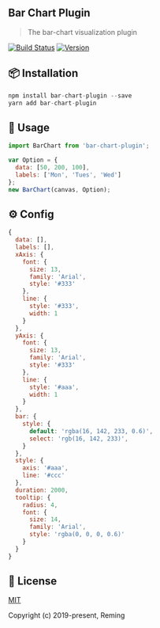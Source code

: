 ## Bar Chart Plugin

> The bar-chart visualization plugin

[![Build Status](https://travis-ci.org/reming0227/bar-chart.svg?branch=master)](https://travis-ci.org/reming0227/bar-chart) [![Version](https://img.shields.io/badge/npm-0.0.1-blue.svg)](https://www.npmjs.com/package/bar-chart-plugin)

## 📦 Installation

```javascript
npm install bar-chart-plugin --save
yarn add bar-chart-plugin
```

## 🔨 Usage

```javascript
import BarChart from 'bar-chart-plugin';

var Option = {
  data: [50, 200, 100],
  labels: ['Mon', 'Tues', 'Wed']
};
new BarChart(canvas, Option);
```

## ⚙ Config

```javascript
{
  data: [],
  labels: [],
  xAxis: {
    font: {
      size: 13,
      family: 'Arial',
      style: '#333'
    },
    line: {
      style: '#333',
      width: 1
    }
  },
  yAxis: {
    font: {
      size: 13,
      family: 'Arial',
      style: '#333'
    },
    line: {
      style: '#aaa',
      width: 1
    }
  },
  bar: {
    style: {
      default: 'rgba(16, 142, 233, 0.6)',
      select: 'rgb(16, 142, 233)',
    }
  },
  style: {
    axis: '#aaa',
    line: '#ccc'
  },
  duration: 2000,
  tooltip: {
    radius: 4,
    font: {
      size: 14,
      family: 'Arial',
      style: 'rgba(0, 0, 0, 0.6)'
    }
  }
}
```


## 📃 License

[MIT](https://opensource.org/licenses/MIT)

Copyright (c) 2019-present, Reming
